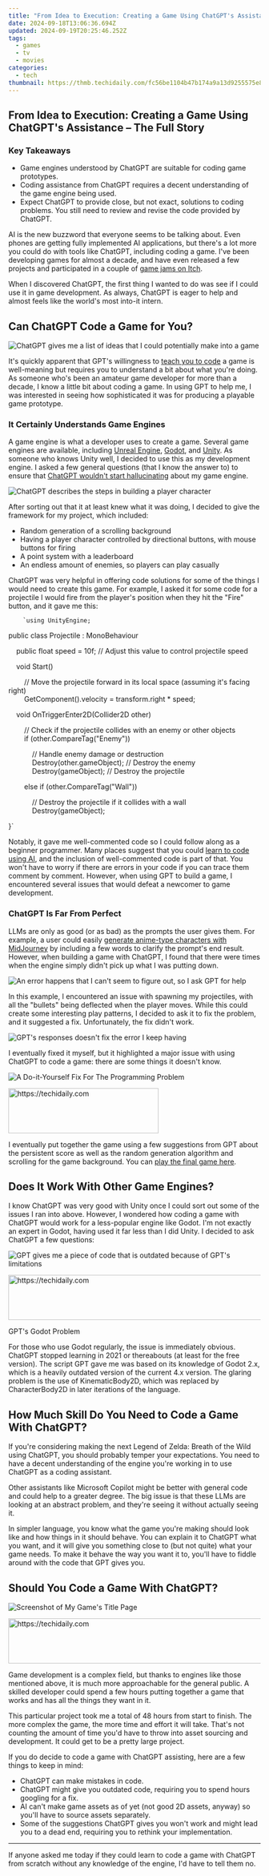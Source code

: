 ```yaml
---
title: "From Idea to Execution: Creating a Game Using ChatGPT's Assistance – The Full Story"
date: 2024-09-18T13:06:36.694Z
updated: 2024-09-19T20:25:46.252Z
tags:
  - games
  - tv
  - movies
categories:
  - tech
thumbnail: https://thmb.techidaily.com/fc56be1104b47b174a9a13d9255575e8e01dfcc34ec60d7f7f9e3cbb3a84553c.jpg
---
```


## From Idea to Execution: Creating a Game Using ChatGPT's Assistance – The Full Story

### Key Takeaways

* Game engines understood by ChatGPT are suitable for coding game prototypes.
* Coding assistance from ChatGPT requires a decent understanding of the game engine being used.
* Expect ChatGPT to provide close, but not exact, solutions to coding problems. You still need to review and revise the code provided by ChatGPT.

 AI is the new buzzword that everyone seems to be talking about. Even phones are getting fully implemented AI applications, but there's a lot more you could do with tools like ChatGPT, including coding a game. I've been developing games for almost a decade, and have even released a few projects and participated in a couple of [game jams on Itch](https://itch.io/jams).

 When I discovered ChatGPT, the first thing I wanted to do was see if I could use it in game development. As always, ChatGPT is eager to help and almost feels like the world's most into-it intern.

##  Can ChatGPT Code a Game for You?

![ChatGPT gives me a list of ideas that I could potentially make into a game](https://static1.howtogeekimages.com/wordpress/wp-content/uploads/2024/05/screenshot-1.png) 

 It's quickly apparent that GPT's willingness to [teach you to code](https://fox-helps.techidaily.com/navigating-gif-storage-and-use-in-the-digital-age-iphone/) a game is well-meaning but requires you to understand a bit about what you're doing. As someone who's been an amateur game developer for more than a decade, I know a little bit about coding a game. In using GPT to help me, I was interested in seeing how sophisticated it was for producing a playable game prototype.

###  It Certainly Understands Game Engines

 A game engine is what a developer uses to create a game. Several game engines are available, including [Unreal Engine](https://www.unrealengine.com/en-US), [Godot](https://godotengine.org/), and [Unity](https://unity.com/). As someone who knows Unity well, I decided to use this as my development engine. I asked a few general questions (that I know the answer to) to ensure that [ChatGPT wouldn't start hallucinating](https://audio-shaping.techidaily.com/strategies-for-minimizing-large-scale-video-and-audio-data/) about my game engine.

![ChatGPT describes the steps in building a player character](https://static1.howtogeekimages.com/wordpress/wp-content/uploads/2024/05/chatgpt-seems-to-know-some-stuff-1.png) 

 After sorting out that it at least knew what it was doing, I decided to give the framework for my project, which included:

* Random generation of a scrolling background
* Having a player character controlled by directional buttons, with mouse buttons for firing
* A point system with a leaderboard
* An endless amount of enemies, so players can play casually

 ChatGPT was very helpful in offering code solutions for some of the things I would need to create this game. For example, I asked it for some code for a projectile I would fire from the player's position when they hit the "Fire" button, and it gave me this:

        `using UnityEngine;  
  
public class Projectile : MonoBehaviour  

    public float speed = 10f; // Adjust this value to control projectile speed  
  
    void Start()  

        // Move the projectile forward in its local space (assuming it's facing right)  
        GetComponent<Rigidbody2D>().velocity = transform.right * speed;  

  
    void OnTriggerEnter2D(Collider2D other)  

        // Check if the projectile collides with an enemy or other objects  
        if (other.CompareTag("Enemy"))  

            // Handle enemy damage or destruction  
            Destroy(other.gameObject); // Destroy the enemy  
            Destroy(gameObject); // Destroy the projectile  

        else if (other.CompareTag("Wall"))  

            // Destroy the projectile if it collides with a wall  
            Destroy(gameObject);  

}`
    
 Notably, it gave me well-commented code so I could follow along as a beginner programmer. Many places suggest that you could [learn to code using AI](https://learntocodewith.me/resources/ai-coding/), and the inclusion of well-commented code is part of that. You won't have to worry if there are errors in your code if you can trace them comment by comment. However, when using GPT to build a game, I encountered several issues that would defeat a newcomer to game development.

###  ChatGPT Is Far From Perfect

 LLMs are only as good (or as bad) as the prompts the user gives them. For example, a user could easily [generate anime-type characters with MidJourney](https://some-tips.techidaily.com/new-ultimate-strategies-pinterest-to-mp3-migration-guide/) by including a few words to clarify the prompt's end result. However, when building a game with ChatGPT, I found that there were times when the engine simply didn't pick up what I was putting down.

![An error happens that I can't seem to figure out, so I ask GPT for help](https://static1.howtogeekimages.com/wordpress/wp-content/uploads/2024/05/a-wild-unexpected-behavior-appears.png) 

 In this example, I encountered an issue with spawning my projectiles, with all the "bullets" being deflected when the player moves. While this could create some interesting play patterns, I decided to ask it to fix the problem, and it suggested a fix. Unfortunately, the fix didn't work.

![GPT's responses doesn't fix the error I keep having](https://static1.howtogeekimages.com/wordpress/wp-content/uploads/2024/05/the-error-is-still-there.png) 

 I eventually fixed it myself, but it highlighted a major issue with using ChatGPT to code a game: there are some things it doesn't know.

![A Do-it-Yourself Fix For The Programming Problem](https://static1.howtogeekimages.com/wordpress/wp-content/uploads/2024/05/diy-fix.png) 

<!-- affiliate ads begin -->
<a href="https://aligracehair.sjv.io/c/5597632/2087234/19272" target="_top" id="2087234">
  <img src="//a.impactradius-go.com/display-ad/19272-2087234" border="0" alt="https://techidaily.com" width="300" height="90"/>
</a>
<img height="0" width="0" src="https://aligracehair.sjv.io/i/5597632/2087234/19272" style="position:absolute;visibility:hidden;" border="0" />
<!-- affiliate ads end -->

 I eventually put together the game using a few suggestions from GPT about the persistent score as well as the random generation algorithm and scrolling for the game background. You can [play the final game here](https://zandoliearts.itch.io/the-unfriendly-skies).

##  Does It Work With Other Game Engines?

 I know ChatGPT was very good with Unity once I could sort out some of the issues I ran into above. However, I wondered how coding a game with ChatGPT would work for a less-popular engine like Godot. I'm not exactly an expert in Godot, having used it far less than I did Unity. I decided to ask ChatGPT a few questions:

![GPT gives me a piece of code that is outdated because of GPT's limitations](https://static1.howtogeekimages.com/wordpress/wp-content/uploads/2024/05/gpt-s-godot-problem-1.png) 

<!-- affiliate ads begin -->
<a href="https://aligracehair.sjv.io/c/5597632/1918684/19272" target="_top" id="1918684">
  <img src="//a.impactradius-go.com/display-ad/19272-1918684" border="0" alt="https://techidaily.com" width="728" height="90"/>
</a>
<img height="0" width="0" src="https://aligracehair.sjv.io/i/5597632/1918684/19272" style="position:absolute;visibility:hidden;" border="0" />
<!-- affiliate ads end -->

GPT's Godot Problem

 For those who use Godot regularly, the issue is immediately obvious. ChatGPT stopped learning in 2021 or thereabouts (at least for the free version). The script GPT gave me was based on its knowledge of Godot 2.x, which is a heavily outdated version of the current 4.x version. The glaring problem is the use of KinematicBody2D, which was replaced by CharacterBody2D in later iterations of the language.

##  How Much Skill Do You Need to Code a Game With ChatGPT?

 If you're considering making the next Legend of Zelda: Breath of the Wild using ChatGPT, you should probably temper your expectations. You need to have a decent understanding of the engine you're working in to use ChatGPT as a coding assistant.

 Other assistants like Microsoft Copilot might be better with general code and could help to a greater degree. The big issue is that these LLMs are looking at an abstract problem, and they're seeing it without actually seeing it.

 In simpler language, you know what the game you're making should look like and how things in it should behave. You can explain it to ChatGPT what you want, and it will give you something close to (but not quite) what your game needs. To make it behave the way you want it to, you'll have to fiddle around with the code that GPT gives you.

##  Should You Code a Game With ChatGPT?

![Screenshot of My Game's Title Page](https://static1.howtogeekimages.com/wordpress/wp-content/uploads/2024/05/screen-1-1.jpg) 

<!-- affiliate ads begin -->
<a href="https://ephamedtechinc.pxf.io/c/5597632/2137204/26400" target="_top" id="2137204">
  <img src="//a.impactradius-go.com/display-ad/26400-2137204" border="0" alt="https://techidaily.com" width="728" height="90"/>
</a>
<img height="0" width="0" src="https://ephamedtechinc.pxf.io/i/5597632/2137204/26400" style="position:absolute;visibility:hidden;" border="0" />
<!-- affiliate ads end -->

 Game development is a complex field, but thanks to engines like those mentioned above, it is much more approachable for the general public. A skilled developer could spend a few hours putting together a game that works and has all the things they want in it.

 This particular project took me a total of 48 hours from start to finish. The more complex the game, the more time and effort it will take. That's not counting the amount of time you'd have to throw into asset sourcing and development. It could get to be a pretty large project.

 If you do decide to code a game with ChatGPT assisting, here are a few things to keep in mind:

* ChatGPT can make mistakes in code.
* ChatGPT might give you outdated code, requiring you to spend hours googling for a fix.
* AI can't make game assets as of yet (not good 2D assets, anyway) so you'll have to source assets separately.
* Some of the suggestions ChatGPT gives you won't work and might lead you to a dead end, requiring you to rethink your implementation.

---

 If anyone asked me today if they could learn to code a game with ChatGPT from scratch without any knowledge of the engine, I'd have to tell them no.

<ins class="adsbygoogle"
     style="display:block"
     data-ad-format="autorelaxed"
     data-ad-client="ca-pub-7571918770474297"
     data-ad-slot="1223367746"></ins>

<ins class="adsbygoogle"
     style="display:block"
     data-ad-client="ca-pub-7571918770474297"
     data-ad-slot="8358498916"
     data-ad-format="auto"
     data-full-width-responsive="true"></ins>



